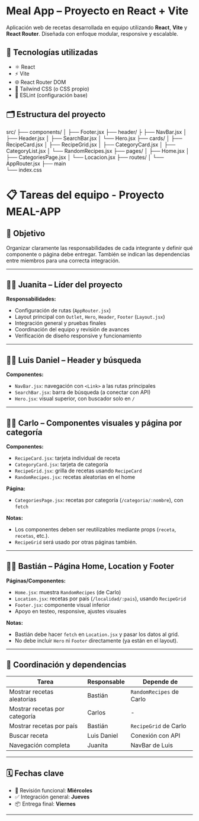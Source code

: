 # Meal App – Proyecto en React + Vite

Aplicación web de recetas desarrollada en equipo utilizando **React**, **Vite** y **React Router**. 
Diseñada con enfoque modular, responsive y escalable.

## 🚀 Tecnologías utilizadas

- ⚛️ React
- ⚡ Vite
- 🌐 React Router DOM
- 💨 Tailwind CSS (o CSS propio)
- 🧪 ESLint (configuración base)


## 🗂 Estructura del proyecto

src/
├── components/
│     ├── Footer.jsx
├── header/
├     ├── NavBar.jsx
│     ├── Header.jsx
│     ├── SearchBar.jsx
│     └── Hero.jsx
├── cards/
│   ├── RecipeCard.jsx
│   ├── RecipeGrid.jsx
│   ├── CategoryCard.jsx
│   ├── CategoryList.jsx
│   └── RandomRecipes.jsx
├── pages/
│     ├── Home.jsx
│     ├── CategoriesPage.jsx
│     └── Locacion.jsx
├── routes/
│     └── AppRouter.jsx
├── main  
└── index.css
# 📋 Tareas del equipo - Proyecto MEAL-APP

## 🎯 Objetivo
Organizar claramente las responsabilidades de cada integrante y definir qué componente o página debe entregar. También se indican las dependencias entre miembros para una correcta integración.

---

## 👩‍💼 Juanita – Líder del proyecto

**Responsabilidades:**
- Configuración de rutas (`AppRouter.jsx`)
- Layout principal con `Outlet`, `Hero`, `Header`, `Footer` (`Layout.jsx`)
- Integración general y pruebas finales
- Coordinación del equipo y revisión de avances
- Verificación de diseño responsive y funcionamiento

---

## 👨‍💻 Luis Daniel – Header y búsqueda

**Componentes:**
- `NavBar.jsx`: navegación con `<Link>` a las rutas principales
- `SearchBar.jsx`: barra de búsqueda (a conectar con API)
- `Hero.jsx`: visual superior, con buscador solo en `/`

---

## 👩‍💻 Carlo – Componentes visuales y página por categoría

**Componentes:**
- `RecipeCard.jsx`: tarjeta individual de receta
- `CategoryCard.jsx`: tarjeta de categoría
- `RecipeGrid.jsx`: grilla de recetas usando `RecipeCard`
- `RandomRecipes.jsx`: recetas aleatorias en el home

**Página:**
- `CategoriesPage.jsx`: recetas por categoría (`/categoria/:nombre`), con `fetch`

**Notas:**
- Los componentes deben ser reutilizables mediante props (`receta`, `recetas`, etc.).
- `RecipeGrid` será usado por otras páginas también.

---

## 👨‍💻 Bastián – Página Home, Location y Footer

**Páginas/Componentes:**
- `Home.jsx`: muestra `RandomRecipes` (de Carlo)
- `Location.jsx`: recetas por país (`/localidad/:pais`), usando `RecipeGrid`
- `Footer.jsx`: componente visual inferior
- Apoyo en testeo, responsive, ajustes visuales

**Notas:**
- Bastián debe hacer `fetch` en `Location.jsx` y pasar los datos al grid.
- No debe incluir `Hero` ni `Footer` directamente (ya están en el layout).

---

## 🧪 Coordinación y dependencias

| Tarea                        | Responsable | Depende de          |
|-----------------------------|-------------|----------------------|
| Mostrar recetas aleatorias  | Bastián     | `RandomRecipes` de Carlo |
| Mostrar recetas por categoría | Carlos    | -                    |
| Mostrar recetas por país    | Bastián     | `RecipeGrid` de Carlo     |
| Buscar receta               | Luis Daniel | Conexión con API     |
| Navegación completa         | Juanita     | NavBar de Luis       |

---

## 🗓️ Fechas clave

- 🔄 Revisión funcional: **Miércoles**
- ✅ Integración general: **Jueves**
- 📦 Entrega final: **Viernes**

---
